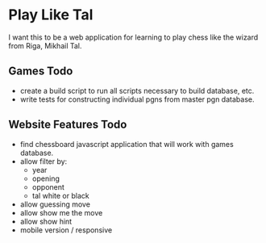 # Play Like Tal
I want this to be a web application for learning to play chess like the wizard from Riga, Mikhail Tal.

## Games Todo
* create a build script to run all scripts necessary to build database, etc.
* write tests for constructing individual pgns from master pgn database.

## Website Features Todo
* find chessboard javascript application that will work with games database.
* allow filter by:
    - year
    - opening
    - opponent
    - tal white or black
* allow guessing move
* allow show me the move
* allow show hint
* mobile version / responsive


